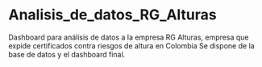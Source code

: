 # Analisis_de_datos_RG_Alturas
Dashboard para análisis de datos a la empresa RG Alturas, empresa que expide certificados contra riesgos de altura en Colombia
Se dispone de la base de datos y el dashboard final.
